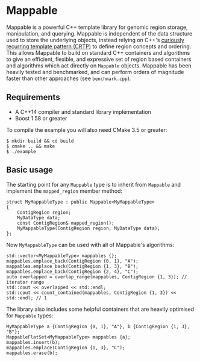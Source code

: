 # Mappable

Mappable is a powerful C++ template library for genomic region storage, manipulation, and querying. Mappable is independent of the data structure used to store the underlying objects, instead relying on C++'s [curiously recurring template pattern (CRTP)](https://en.wikipedia.org/wiki/Curiously_recurring_template_pattern) to define region concepts and ordering. This allows Mappable to build on standard C++ containers and algorithms to give an efficient, flexible, and expressive set of region based containers and algorithms which act directly on `Mappable` objects. Mappable has been heavily tested and benchmarked, and can perform orders of magnitude faster than other approaches (see `benchmark.cpp`).

## Requirements

* A C++14 compiler and standard library implementation
* Boost 1.58 or greater

To compile the example you will also need CMake 3.5 or greater:

```shell
$ mkdir build && cd build
$ cmake .. && make
$ ./example
```

## Basic usage

The starting point for any `Mappable` type is to inherit from `Mappable` and implement the `mapped_region` member method:

    struct MyMappableType : public Mappable<MyMappableType>
    {
        ContigRegion region;
        MyDataType data;
        const ContigRegion& mapped_region();
        MyMappableType(ContigRegion region, MyDataType data);
    };

Now `MyMappableType` can be used with all of Mappable's algorithms:

    std::vector<MyMappableType> mappables {};
    mappables.emplace_back(ContigRegion {0, 1}, "A");
    mappables.emplace_back(ContigRegion {1, 3}, "B");
    mappables.emplace_back(ContigRegion {2, 4}, "C");
    auto overlapped = overlap_range(mappables, ContigRegion {1, 3}); // iterator range
    std::cout << overlapped << std::endl;
    std::cout << count_contained(mappables, ContigRegion {1, 3}) << std::endl; // 1

The library also includes some helpful containers that are heavily optimised for `Mappable` types:

    MyMappableType a {ContigRegion {0, 1}, "A"}, b {ContigRegion {1, 3}, "B"};
    MappableFlatSet<MyMappableType> mappables {a};
    mappables.insert(b);
    mappables.emplace(ContigRegion {1, 3}, "C");
    mappables.erase(b);

